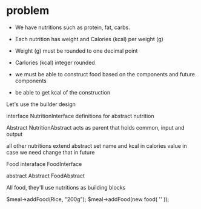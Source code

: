 # problem

- We have nutritions such as protein, fat, carbs.
- Each nutrition has weight and Calories (kcal) per weight (g)
- Weight (g) must be rounded to one decimal point
- Carlories (kcal) integer rounded

- we must be able to construct food based on the components and future components
- be able to get kcal of the construction

Let's use the builder design

interface NutritionInterface
     definitions for abstract nutrition

Abstract NutritionAbstract
     acts as parent that holds common, input and output

 all other nutritions extend abstract set name and kcal in calories value in case we need change that in future

Food 
   interaface FoodInterface

abstract
   Abstract FoodAbstract

  All food, they'll use nutritions as building blocks


$meal->addFood(Rice, "200g");
$meal->addFood(new food(
    ''
));
